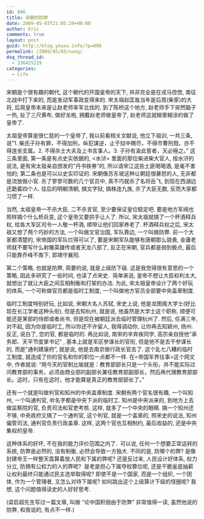 ```yaml
---
id: 896
title: 宋朝的防弊
date: 2009-05-03T21:05:29+00:00
author: Eric
comments: true
layout: post
guid: http://blog.youxu.info/?p=896
permalink: /2009/05/03/song/
dsq_thread_id:
  - 336425219
categories:
  - Life
---
```

宋朝是个很有趣的朝代, 这个朝代的开国皇帝的天下, 并非完全是在戎马倥偬, 南征北战中打下来的, 而是发动军事政变得来的. 宋太祖赵匡胤当年是后周(柴家)的大将, 后周皇帝本来是让赵老师率军北伐的, 到了陈桥这个地方, 赵老师手下突然脑子一热, 扯了三尺黄布, 做好龙袍, 拥戴赵老师做皇帝了, 赵老师这就糊里糊涂的做了皇帝了.

太祖皇帝算是很仁慈的一个皇帝了, 我以前看相关文献说, 他立下祖训, 一共三条, 说&#8221;1. 柴氏子孙有罪，不得加刑，纵犯谋逆，止于狱中赐尽，不得市曹刑戮，亦不得连坐支属。2. 不得杀士大夫及上书言事人。3. 子孙有渝此誓者，天必殛之。&#8221; 这三条里面, 第一条是有点史实依据的, <水浒> 里面的那位柴进柴大官人, 按水浒的说法, 是有宋太祖亲自颁发的&#8221;丹书铁券&#8221;的, 所以请宋江这些土匪喝喝酒, 是毫不害怕的; 第二条也是可以以史实印证的. 宋朝像苏东坡这种让朝廷很暴怒的人, 无非都是流放做小官. 杀了寥寥可数的几个官员中, 真不巧就杀了名将岳飞, 到现在西湖边还跪着四个人. 往后的明朝清朝, 搞文字狱, 搞株连九族, 杀了大臣无数, 反而大家都习惯了一样.

当然, 太祖皇帝一不杀大臣, 二不杀言官, 至少要保证皇位稳定吧. 要是地方军阀也照样搞个什么桥兵变, 这个皇帝又要拱手让人了. 所以, 宋太祖就搞了一个杯酒释兵权, 给各大军区司令一人敬一杯酒, 顺带让他们回家养老了. 杯酒释兵权之后, 宋太祖又想了两个巧妙的方法, 一个叫做文官治国, 军队靠边, 一个叫做防弊. 前一个大家都清楚的, 宋帝国的军队烂得可以了, 要是宋朝军队能够有唐朝那么骁勇, 金庸老师就不要写什么射雕英雄传或者天龙八部了, 反正在宋朝, 官兵都是弱到极点, 最后只能靠乔峰不南下, 郭靖守襄阳.

第二个策略, 也就是防弊, 简要的说, 就是上级防下级. 这是我觉得很有意思的一个策略, 因此多研究了一些时间, 也读了点宋史.  简单来说, 皇帝不想让大臣权利太大, 就想出了就让大臣之间互相制衡和打架的办法. 为此, 宋太祖皇帝设计了两个好玩的体系, 一个可称做官员都是临时工制度, 一个叫做地方官员全部要中央盖章制度.

临时工制度特别好玩, 比如说, 宋朝大名人苏轼, 宋史上说, 他是龙图阁大学士(好比现在长江学者这种头衔), 但是去知杭州, 就是说, 他虽然是大学士这个职称, 顺便可能还是某部的侍郎或者尚书, 但是现在被朝廷派去临时管理杭州了. 然后, 任满三年, 对不起, 因为你是临时工, 所以你还不许留人, 我得调动你, 让你再去知颍州, 扬州. 反正, 说白了, 您的官, 都是临时的. 再比如说, 南宋的辛弃疾同学, 高宗亲自授他&#8221;承务郎、天平节度掌书记&#8221; , 基本上就是军区参谋长的官衔, 但是他不是去干参谋长的, 而是&#8221;通判建康府&#8221;, 就是说, 他是去南京做行政长官去了. 这个乱七八糟的临时工制度, 就造成了你的官名和你的职位一点都不一样. 在<帝国军界往事>这个网文中, 作者就说: &#8220;用今天的官制比喻就是：教育部部长只是一个头衔，并不能实际过问教育部的事务，必须由商业部的副部长兼任教育部副部长，然后再代理教育部部长。这时，只有在这时，他才能算是真正的教育部部长了。&#8221;

还有一个就是叫做判官和知州的中央盖章制度. 宋朝有两个官名很有趣, 一个叫知州, 一个叫通判官, 听名字都是中央下派的临时工. 知州是中央派来的, 到地方上去做监察院的官, 负责司法和官吏考核. 这样, 就多了一个中央的眼睛. 搞一个知州还不够, 中央政府又搞了一个通判官, 这个判官, 就是一个盖章的, 照宋史的说法, 知州偏管司法, 通判官负责行政盖章. 这样, 这两个官也互相制约, 最后收益的, 还是中央集权的皇帝.

这种体系的好坏, 不在我的能力评价范围之内了.  可以说, 任何一个想要正常运转的系统, 防弊是必然的, 没有制衡, 必然会导致一方独大. 不同的是, 防哪个的弊? 是像封建帝王一样整天盘算着放人民和下属的弊呢? 还是反过来, 人民设计好体系, 权力分立, 防拥有公权力的人的弊呢?  是老是担心下属夺权篡位呢, 还是干脆釜底抽薪让权利最终只能通过民主选举取得呢? 即使不是一个国家, 而是一个组织, 一个团体, 作为一个管理者, 又怎么对待下属呢? 如何跳出这个上级算计下级的怪圈呢? 我想, 这个问题值得读史的人好好思考.

(梁启超先生写过一篇文章, 叫做 &#8220;论中国积弱由于防弊&#8221; 非常值得一读, 虽然他说的防弊, 和我说的, 有点不一样.)